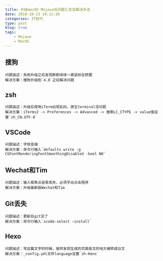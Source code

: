 ```yaml
---
title: 升级macOS Mojave后问题汇总及解决办法
date: 2018-10-23 14:11:26
categories: IT技巧
type: post
blog: true
tags: 
    - Mojave
    - MacOS
---
```


## 搜狗
    问题描述：系统升级之后发现断断续续一直鼠标在转圈
    解决方案：搜狗升级到`4.8`之后解决问题
<!-- more -->
## zsh
    问题描述：升级后使用iTerm出现乱码，原生terminal没问题
    解决方案：iTerms2 -> Preferences -> Advanced -> 搜索LC_CTYPE -> value值设置`zh_CN.UTF-8`

## VSCode
    问题描述：字体变细
    解决方案：命令行输入`defaults write -g CGFontRenderingFontSmoothingDisabled -bool NO`

## Wechat和Tim
    问题描述：输入框焦点容易丢失，必须手动点击程序
    解决方案：升级最新版Wechat和Tim

## Git丢失
    问题描述：更新后git没了
    解决方案：命令行输入`xcode-select –install`

## Hexo
    问题描述：写这篇文字的时候，居然发现生成的页面英文的地方被转成日文
    解决方案：_config.yml文件language设置`zh-Hans`